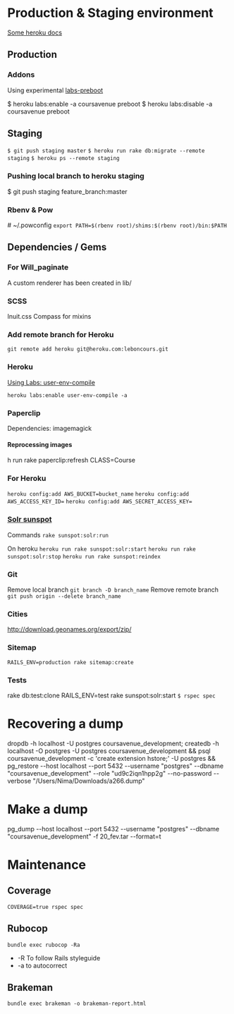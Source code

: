 # Production & Staging environment

[Some heroku docs](https://devcenter.heroku.com/articles/multiple-environments)

## Production

### Addons

Using experimental [labs-preboot](https://devcenter.heroku.com/articles/labs-preboot)

$ heroku labs:enable -a coursavenue preboot
$ heroku labs:disable -a coursavenue preboot

## Staging

`$ git push staging master`
`$ heroku run rake db:migrate --remote staging`
`$ heroku ps --remote staging`

### Pushing local branch to heroku staging
$ git push staging feature_branch:master

### Rbenv & Pow

\# ~/.powconfig
`export PATH=$(rbenv root)/shims:$(rbenv root)/bin:$PATH`

## Dependencies / Gems

### For Will_paginate
A custom renderer has been created in lib/

### SCSS
Inuit.css
Compass for mixins

### Add remote branch for Heroku
`git remote add heroku git@heroku.com:leboncours.git`


### Heroku

[Using Labs: user-env-compile](https://devcenter.heroku.com/articles/labs-user-env-compile#use-case)

    heroku labs:enable user-env-compile -a

### Paperclip

Dependencies: imagemagick

#### Reprocessing images
h run rake paperclip:refresh CLASS=Course

### For Heroku

`heroku config:add AWS_BUCKET=bucket_name`
`heroku config:add AWS_ACCESS_KEY_ID=`
`heroku config:add AWS_SECRET_ACCESS_KEY=`

### [Solr sunspot](https://github.com/sunspot/sunspot#readme)
Commands
`rake sunspot:solr:run`

On heroku
`heroku run rake sunspot:solr:start`
`heroku run rake sunspot:solr:stop`
`heroku run rake sunspot:reindex`


### Git
Remove local branch
`git branch -D branch_name`
Remove remote branch
`git push origin --delete branch_name`

### Cities
http://download.geonames.org/export/zip/

### Sitemap

`RAILS_ENV=production rake sitemap:create`

### Tests
rake db:test:clone
RAILS_ENV=test rake sunspot:solr:start
`$ rspec spec`

# Recovering a dump
dropdb -h localhost -U postgres coursavenue_development; createdb -h localhost -O postgres -U postgres coursavenue_development && psql coursavenue_development -c 'create extension hstore;' -U postgres && pg_restore --host localhost --port 5432 --username "postgres" --dbname "coursavenue_development" --role "ud9c2iqn1hpp2g" --no-password  --verbose "/Users/Nima/Downloads/a266.dump"

# Make a dump
pg_dump --host localhost --port 5432 --username "postgres" --dbname "coursavenue_development" -f 20_fev.tar --format=t

# Maintenance

## Coverage 

`COVERAGE=true rspec spec`

## Rubocop
`bundle exec rubocop -Ra`
  - -R To follow Rails styleguide
  - -a to autocorrect

## Brakeman
`bundle exec brakeman -o brakeman-report.html`
